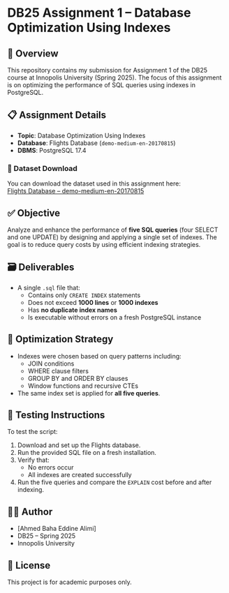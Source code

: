 # DB25 Assignment 1 – Database Optimization Using Indexes

## 📘 Overview

This repository contains my submission for Assignment 1 of the DB25 course at Innopolis University (Spring 2025). The focus of this assignment is on optimizing the performance of SQL queries using indexes in PostgreSQL.

## 📋 Assignment Details

- **Topic**: Database Optimization Using Indexes
- **Database**: Flights Database (`demo-medium-en-20170815`)
- **DBMS**: PostgreSQL 17.4

### 🔗 Dataset Download

You can download the dataset used in this assignment here:  
[Flights Database – demo-medium-en-20170815](https://edu.postgrespro.com/demo-medium-en-20170815.zip)

## ✅ Objective

Analyze and enhance the performance of **five SQL queries** (four SELECT and one UPDATE) by designing and applying a single set of indexes. The goal is to reduce query costs by using efficient indexing strategies.

## 🗃️ Deliverables

- A single `.sql` file that:
  - Contains only `CREATE INDEX` statements
  - Does not exceed **1000 lines** or **1000 indexes**
  - Has **no duplicate index names**
  - Is executable without errors on a fresh PostgreSQL instance


## 🧠 Optimization Strategy

- Indexes were chosen based on query patterns including:
  - JOIN conditions
  - WHERE clause filters
  - GROUP BY and ORDER BY clauses
  - Window functions and recursive CTEs
- The same index set is applied for **all five queries**.

## 🧪 Testing Instructions

To test the script:

1. Download and set up the Flights database.
2. Run the provided SQL file on a fresh installation.
3. Verify that:
   - No errors occur
   - All indexes are created successfully
4. Run the five queries and compare the `EXPLAIN` cost before and after indexing.


## 🧑‍💻 Author

- [Ahmed Baha Eddine Alimi]
- DB25 – Spring 2025
- Innopolis University

## 📎 License

This project is for academic purposes only.
